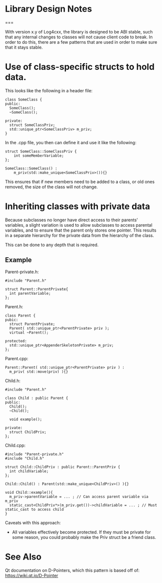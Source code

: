 # Library Design Notes
===
<!--
 Note: License header cannot be first, as doxygen does not generate
 cleanly if it before the '==='
-->
<!--
 Licensed to the Apache Software Foundation (ASF) under one or more
 contributor license agreements.  See the NOTICE file distributed with
 this work for additional information regarding copyright ownership.
 The ASF licenses this file to You under the Apache License, Version 2.0
 (the "License"); you may not use this file except in compliance with
 the License.  You may obtain a copy of the License at

	http://www.apache.org/licenses/LICENSE-2.0

 Unless required by applicable law or agreed to in writing, software
 distributed under the License is distributed on an "AS IS" BASIS,
 WITHOUT WARRANTIES OR CONDITIONS OF ANY KIND, either express or implied.
 See the License for the specific language governing permissions and
 limitations under the License.
-->

With version x.y of Log4cxx, the library is designed to be ABI stable, such
that any internal changes to classes will not cause client code to break.
In order to do this, there are a few patterns that are used in order to make
sure that it stays stable.

# Use of class-specific structs to hold data.

This looks like the following in a header file:

```
class SomeClass {
public:
  SomeClass();
  ~SomeClass();

private:
  struct SomeClassPriv;
  std::unique_ptr<SomeClassPriv> m_priv;
}
```

In the .cpp file, you then can define it and use it like the following:

```
struct SomeClass::SomeClassPriv {
    int someMemberVariable;
};

SomeClass::SomeClass() :
    m_priv(std::make_unique<SomeClassPriv>()){}
```

This ensures that if new members need to be added to a class, or old ones removed,
the size of the class will not change.

# Inheriting classes with private data

Because subclasses no longer have direct access to their parents' variables,
a slight variation is used to allow subclasses to access parental variables,
and to ensure that the parent only stores one pointer.  This results in a
separate hierarchy for the private data from the hierarchy of the class.

This can be done to any depth that is required.

## Example

Parent-private.h:
```
#include "Parent.h"

struct Parent::ParentPrivate{
  int parentVariable;
};
```

Parent.h:
```
class Parent {
pubic:
  struct ParentPrivate;
  Parent( std::unique_ptr<ParentPrivate> priv );
  virtual ~Parent();

protected:
  std::unique_ptr<AppenderSkeletonPrivate> m_priv;
};
```

Parent.cpp:
```
Parent::Parent( std::unique_ptr<ParentPrivate> priv ) :
  m_priv( std::move(priv) ){}
```

Child.h:
```
#include "Parent.h"

class Child : public Parent {
public:
  Child();
  ~Child();

  void example();

private:
  struct ChildPriv;
};
```

Child.cpp:
```
#include "Parent-private.h"
#include "Child.h"

struct Child::ChildPriv : public Parent::ParentPriv {
  int childVariable;
};

Child::Child() : Parent(std::make_unique<ChildPriv>() ){}

void Child::example(){
  m_priv->parentVariable = ... ; // Can access parent variable via m_priv
  static_cast<ChildPriv*>(m_priv.get())->childVariable = ... ; // Must static_cast to access child
}
```

Caveats with this approach:
* All variables effectively become protected.  If they must be private for
some reason, you could probably make the Priv struct be a friend class.

# See Also

Qt documentation on D-Pointers, which this pattern is based off of: 
https://wiki.qt.io/D-Pointer
